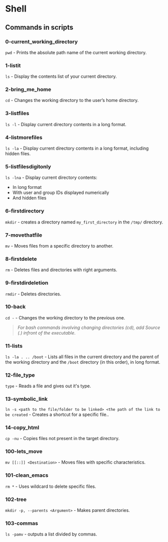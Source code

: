 # Shell

## Commands in scripts

### 0-current_working_directory

`pwd` - Prints the absolute path name of the current working directory.

### 1-listit

`ls` - Display the contents list of your current directory.

### 2-bring_me_home

`cd` - Changes the working directory to the user’s home directory.

### 3-listfiles

`ls -l` - Display current directory contents in a long format.

### 4-listmorefiles

`ls -la` - Display current directory contents in a long format, including hidden files.

### 5-listfilesdigitonly

`ls -lna` - Display current directory contents:

* In long format
* With user and group IDs displayed numerically
* And hidden files

### 6-firstdirectory

`mkdir` - creates a directory named `my_first_directory` in the `/tmp/` directory.

### 7-movethatfile

`mv` - Moves files from a specific directory to another.

### 8-firstdelete

`rm` - Deletes files and directories with right arguments.


### 9-firstdirdeletion

`rmdir` - Deletes directories.

### 10-back

`cd -` - Changes the working directory to the previous one.

> *For bash commands involving changing directories (cd), add Source (.) infront of the executable*.

### 11-lists

`ls -la . .. /boot` - Lists all files in the current directory and the parent of the working directory and the `/boot` directory (in this order), in long format.

### 12-file_type

`type` - Reads a file and gives out it's type.


### 13-symbolic_link

`ln -s <path to the file/folder to be linked> <the path of the link to be created` - Creates a shortcut for a specific file..

### 14-copy_html

`cp -nu` - Copies files not present in the target directory.


### 100-lets_move

`mv [[::]] <Destination>` - Moves files with specific characteristics.  


### 101-clean_emacs

`rm *` - Uses wildcard to delete specific files.


### 102-tree

`mkdir -p, --parents <Argument>` - Makes parent directories.

 
### 103-commas

`ls -pamv` - outputs a list divided by commas.

